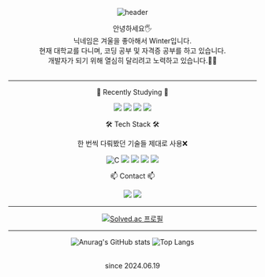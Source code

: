 <div align=center>
  
![header](https://capsule-render.vercel.app/api?type=waving&height=300&text=☃️WINTER☃️%20&desc=Ju%20Hyun%20Bang&color=90E4FF)

안녕하세요🖐️ <br>
닉네임은 겨울을 좋아해서 Winter입니다. <br>
현재 대학교를 다니며, 코딩 공부 및 자격증 공부를 하고 있습니다. <br>
개발자가 되기 위해 열심히 달리려고 노력하고 있습니다.🏃‍♀️ <br><br>

***
🌱 Recently Studying 🌱<br>

<img src="https://img.shields.io/badge/Python-3766AB?style=flat-square&logo=Python&logoColor=white"/></a>
<img src="https://img.shields.io/badge/html5-E34F26?style=for-the-badge&logo=html5&logoColor=white">
<img src="https://img.shields.io/badge/css-1572B6?style=for-the-badge&logo=css3&logoColor=white">
<img src="https://img.shields.io/badge/javascript-F7DF1E?style=for-the-badge&logo=javascript&logoColor=black">

🛠 Tech Stack 🛠<br>

한 번씩 다뤄봤던 기술들 제대로 사용❌<br>

<img alt="C" src="https://img.shields.io/badge/C-A8B9CC.svg?&style-for-the-badge&logo=C&logoColor=white"/></a>
<img src="https://img.shields.io/badge/Python-3766AB?style=flat-square&logo=Python&logoColor=white"/></a>
<img src="https://img.shields.io/badge/Java-007396.svg?style=flat-square&logo=java&logoColor=white"/></a>
<img src="https://img.shields.io/badge/Linux-FCC624.svg?&style-for-the-badge&logo=Linux&logoColor=white"/>
<img src="https://img.shields.io/badge/GitHub-181717.svg?&style-for-the-badge&logo=GitHub&logoColor=white"/>



📫 Contact 📫<br>

<img src="https://img.shields.io/badge/qkdwn__@naver.com-088142?style=flat-square&logo=Naver&logoColor=green"/></a>
<a href="https://www.instagram.com/qkdwn_/"><img src="https://img.shields.io/badge/qkdwn__-E4405F?style=flat-square&logo=Instagram&logoColor=white"/></a>

***
[![Solved.ac 프로필](http://mazassumnida.wtf/api/v2/generate_badge?boj=bjhbjh0313)](https://solved.ac/bjhbjh0313)

***
![Anurag's GitHub stats](https://github-readme-stats.vercel.app/api?username=qkdwn&show_icons=true&theme=dark)
![Top Langs](https://github-readme-stats.vercel.app/api/top-langs/?username=qkdwn&layout=compact)

<br>since 2024.06.19

</div>
